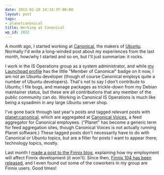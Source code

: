 ```yaml
---
date: 2012-02-20 14:14:37-08:00
layout: post
tags:
- planetcanonical
title: Working at Canonical
wp_id: 2022
---
```

A month ago, I started working at [Canonical](http://www.canonical.com/), the makers of [Ubuntu](http://www.ubuntu.com/). Normally I'd write a long-winded post about my experiences from the last month, how/why I started and so on, but I'll just summarize: it rocks.

I work in the IS Operations group as a system administrator, and while [my Launchpad profile](https://launchpad.net/~fo0bar) has the little "Member of Canonical" badge on it now, I am not an Ubuntu developer (though of course Canonical employs quite a number of Ubuntu developers). That's not to say I don't contribute to Ubuntu; I file bugs, and manage packages as trickle-down from my Debian maintainer status, but these are all contributions that any member of the public community can do. Working in Canonical IS Operations is much like being a sysadmin in any large Ubuntu server shop.

I've gone back through last year's posts and tagged relevant posts with [planet:canonical](http://www.finnie.org/tag/planetcanonical/), which are aggregated at [Canonical Voices](http://voices.canonical.com/), a feed aggregator for Canonical employees. ("Planet" has become a generic term for feed aggregation sites, though Canonical Voices is not actually running Planet software.) These tagged posts don't necessarily have to do with Canonical or Ubuntu topics, but are a filter for posts I want to appear there; technology topics, mostly.

Last month I [made a post to the Finnix blog](http://blog.finnix.org/2012/01/22/working-at-canonical-and-how-it-relates-to-finnix/), explaining how my employment will affect Finnix development (it won't). Since then, [Finnix 104 has been released](http://blog.finnix.org/2012/02/14/finnix-104-released/), and I even found out some of the coworkers in my group are Finnix users. Good times!
